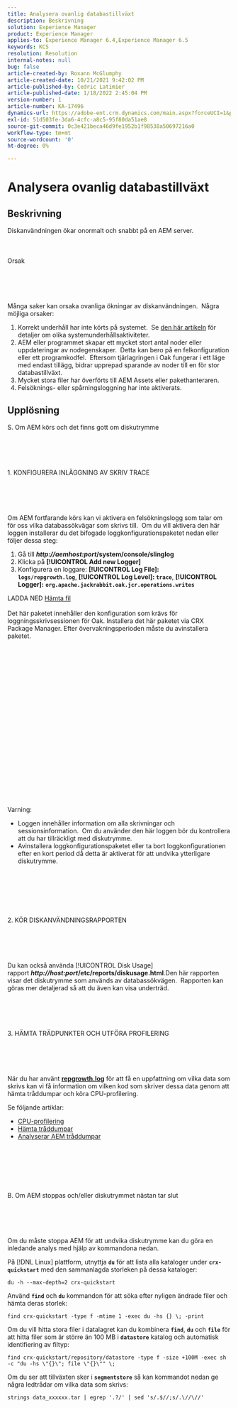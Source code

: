 ```yaml
---
title: Analysera ovanlig databastillväxt
description: Beskrivning
solution: Experience Manager
product: Experience Manager
applies-to: Experience Manager 6.4,Experience Manager 6.5
keywords: KCS
resolution: Resolution
internal-notes: null
bug: false
article-created-by: Roxann McGlumphy
article-created-date: 10/21/2021 9:42:02 PM
article-published-by: Cedric Latimier
article-published-date: 1/18/2022 2:45:04 PM
version-number: 1
article-number: KA-17496
dynamics-url: https://adobe-ent.crm.dynamics.com/main.aspx?forceUCI=1&pagetype=entityrecord&etn=knowledgearticle&id=6654cfb6-b732-ec11-b6e5-000d3a5ba97a
exl-id: 51d503fe-3da6-4cfc-a8c5-95f80da51ae8
source-git-commit: 0c3e421beca46d9fe1952b1f98538a50697216a0
workflow-type: tm+mt
source-wordcount: '0'
ht-degree: 0%

---
```


# Analysera ovanlig databastillväxt

## Beskrivning


Diskanvändningen ökar onormalt och snabbt på en AEM server.
<br><br><br><br>Orsak<br><br><br><br><br><br>
Många saker kan orsaka ovanliga ökningar av diskanvändningen.  Några möjliga orsaker:

1. Korrekt underhåll har inte körts på systemet.  Se [den här artikeln](https://helpx.adobe.com/experience-manager/kb/AEM6-Maintenance-Guide.html) för detaljer om olika systemunderhållsaktiviteter.
2. AEM eller programmet skapar ett mycket stort antal noder eller uppdateringar av nodegenskaper.  Detta kan bero på en felkonfiguration eller ett programkodfel.  Eftersom tjärlagringen i Oak fungerar i ett läge med endast tillägg, bidrar upprepad sparande av noder till en för stor databastillväxt.
3. Mycket stora filer har överförts till AEM Assets eller pakethanteraren.
4. Felsöknings- eller spårningsloggning har inte aktiverats.



## Upplösning

S. Om AEM körs och det finns gott om diskutrymme<br><br><br><br> <br><br>1. KONFIGURERA INLÄGGNING AV SKRIV TRACE<br><br><br><br> <br><br>Om AEM fortfarande körs kan vi aktivera en felsökningslogg som talar om för oss vilka databassökvägar som skrivs till.  Om du vill aktivera den här loggen installerar du det bifogade loggkonfigurationspaketet nedan eller följer dessa steg:
1. Gå till <b>*http://aemhost:port*/system/console/slinglog</b>
2. Klicka på <b>[!UICONTROL Add new Logger]</b>
3. Konfigurera en loggare: <b>[!UICONTROL Log File]: `logs/repgrowth.log`</b>, <b>[!UICONTROL Log Level]: `trace`</b>, <b>[!UICONTROL Logger]:</b> <b>`org.apache.jackrabbit.oak.jcr.operations.writes`</b>


LADDA NED
[Hämta fil](https://helpx.adobe.com/content/dam/help/en/experience-manager/kb/analyze-unusual-repository-growth/jcr:content/main-pars/download/log_repository_growth-1.zip "log_database_growth-1.zip") <br><br>Det här paketet innehåller den konfiguration som krävs för loggningsskrivsessionen för Oak. Installera det här paketet via CRX Package Manager. Efter övervakningsperioden måste du avinstallera paketet.<br><br><br><br><br><br><br><br> <br><br><br><br><br><br> <br><br><br><br><br><br><br><br><br>
Varning:

- Loggen innehåller information om alla skrivningar och sessionsinformation.  Om du använder den här loggen bör du kontrollera att du har tillräckligt med diskutrymme.
- Avinstallera loggkonfigurationspaketet eller ta bort loggkonfigurationen efter en kort period då detta är aktiverat för att undvika ytterligare diskutrymme.



<br><br><br><br> <br><br>2. KÖR DISKANVÄNDNINGSRAPPORTEN<br><br><br><br> <br><br>
Du kan också använda [!UICONTROL Disk Usage] rapport <b>*http://host:port*/etc/reports/diskusage.html</b>.Den här rapporten visar det diskutrymme som används av databassökvägen.  Rapporten kan göras mer detaljerad så att du även kan visa underträd.
<br><br><br><br> <br><br>3. HÄMTA TRÄDPUNKTER OCH UTFÖRA PROFILERING<br><br><br><br> <br><br>
När du har använt <b>[repgrowth.log](https://helpx.adobe.com/experience-manager/kb/analyze-unusual-repository-growth.html#repgrowth)</b> för att få en uppfattning om vilka data som skrivs kan vi få information om vilken kod som skriver dessa data genom att hämta tråddumpar och köra CPU-profilering.

Se följande artiklar:

- [CPU-profilering](https://helpx.adobe.com/experience-manager/kb/AnalyzeUsingBuiltInProfiler.html)
- [Hämta tråddumpar](https://helpx.adobe.com/experience-manager/kb/TakeThreadDump.html)
- [Analyserar AEM tråddumpar](https://helpx.adobe.com/experience-manager/kb/thread-dump-analysis.html)

<br><br><br><br> <br><br>B. Om AEM stoppas och/eller diskutrymmet nästan tar slut<br><br><br><br> <br><br>
Om du måste stoppa AEM för att undvika diskutrymme kan du göra en inledande analys med hjälp av kommandona nedan.

På [!DNL Linux] plattform, utnyttja <b>`du`</b> för att lista alla kataloger under <b>`crx-quickstart`</b> med den sammanlagda storleken på dessa kataloger:

`du -h --max-depth=2 crx-quickstart`

Använd <b>`find`</b> och <b>`du`</b> kommandon för att söka efter nyligen ändrade filer och hämta deras storlek:

`find crx-quickstart -type f -mtime 1 -exec du -hs {} \; -print`

Om du vill hitta stora filer i datalagret kan du kombinera <b>`find`</b>, <b>`du`</b> och <b>`file`</b> för att hitta filer som är större än 100 MB i <b>`datastore`</b> katalog och automatisk identifiering av filtyp:

`find crx-quickstart/repository/datastore -type f -size +100M -exec sh -c "du -hs \"{}\"; file \"{}\"" \;`

Om du ser att tillväxten sker i <b>`segmentstore`</b> så kan kommandot nedan ge några ledtrådar om vilka data som skrivs:

`strings data_xxxxxx.tar | egrep '.?/' | sed 's/.$//;s/.\//\//'`
